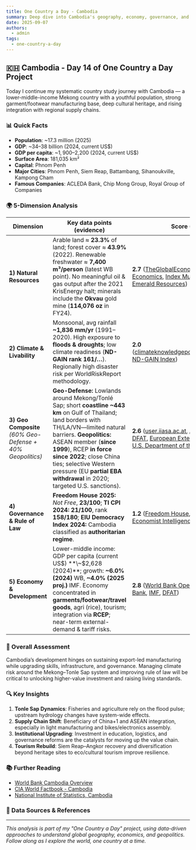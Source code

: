 ```yaml
---
title: One Country a Day - Cambodia
summary: Deep dive into Cambodia's geography, economy, governance, and strategic position using the 5-dimension framework
date: 2025-09-07
authors:
  - admin
tags:
  - one-country-a-day
---
```


## 🇰🇭 Cambodia - Day 14 of One Country a Day Project

Today I continue my systematic country study journey with Cambodia — a lower-middle-income Mekong country with a youthful population, strong garment/footwear manufacturing base, deep cultural heritage, and rising integration with regional supply chains.

### 📊 Quick Facts
- **Population**: ~17.3 million (2025)
- **GDP**: ~$34–$38 billion (2024, current US$)
- **GDP per capita**: ~$1,900–$2,200 (2024, current US$)
- **Surface Area**: 181,035 km²
- **Capital**: Phnom Penh
- **Major Cities**: Phnom Penh, Siem Reap, Battambang, Sihanoukville, Kampong Cham
- **Famous Companies**: ACLEDA Bank, Chip Mong Group, Royal Group of Companies

### 🌍 5-Dimension Analysis

| Dimension                                                  | Key data points (evidence)                                                                                                                                                                                                                                                                                                                             | Score (0–5)                                                                                                                                        |
| ---------------------------------------------------------- | ------------------------------------------------------------------------------------------------------------------------------------------------------------------------------------------------------------------------------------------------------------------------------------------------------------------------------------------------------ | -------------------------------------------------------------------------------------------------------------------------------------------------- |
| **1) Natural Resources**                                   | Arable land ≈ **23.3%** of land; forest cover ≈ **43.9%** (2022). Renewable freshwater ≈ **7,400 m³/person** (latest WB point). No meaningful oil & gas output after the 2021 KrisEnergy halt; minerals include the **Okvau** gold mine (**114,076 oz** in FY24).                                                                                      | **2.7** ([TheGlobalEconomy.com][1], [Trading Economics][2], [Index Mundi][3], [MineDocs][4], [Emerald Resources][5])                               |
| **2) Climate & Livability**                                | Monsoonal, avg rainfall **\~1,836 mm/yr** (1991–2020). High exposure to **floods & droughts**; low climate readiness (**ND-GAIN rank 161/…**). Regionally high disaster risk per WorldRiskReport methodology.                                                                                                                                          | **2.0** ([climateknowledgeportal.worldbank.org][6], [ND-GAIN Index][7])                                                                            |
| **3) Geo Composite** *(60% Geo-Defense + 40% Geopolitics)* | **Geo-Defense:** Lowlands around Mekong/Tonlé Sap; short **coastline \~443 km** on Gulf of Thailand; land borders with TH/LA/VN—limited natural barriers. **Geopolitics:** ASEAN member (**since 1999**), RCEP **in force since 2022**; close China ties; selective Western pressure (EU **partial EBA withdrawal** in 2020; targeted U.S. sanctions). | **2.6** ([user.iiasa.ac.at][8], [ASEAN Main Portal][9], [DFAT][10], [European External Action Service][11], [U.S. Department of the Treasury][12]) |
| **4) Governance & Rule of Law**                            | **Freedom House 2025:** *Not Free*, **23/100**; **TI CPI 2024:** **21/100**, rank **158/180**; **EIU Democracy Index 2024:** Cambodia classified as **authoritarian regime**.                                                                                                                                                                          | **1.2** ([Freedom House][13], [Transparency.org][14], [Economist Intelligence Unit][15])                                                           |
| **5) Economy & Development**                               | Lower-middle income: GDP per capita (current US$) **\~$2,628 (2024)**; growth: **\~6.0% (2024)** WB, **\~4.0% (2025 proj.)** IMF. Economy concentrated in **garments/footwear/travel goods**, agri (rice), tourism; integration via **RCEP**; near-term external-demand & tariff risks.                                                              | **2.8** ([World Bank Open Data][16], [World Bank][17], [IMF][18], [DFAT][10])                                                                      |

### 🎯 Overall Assessment

Cambodia’s development hinges on sustaining export-led manufacturing while upgrading skills, infrastructure, and governance. Managing climate risk around the Mekong–Tonle Sap system and improving rule of law will be critical to unlocking higher-value investment and raising living standards.

### 🔍 Key Insights

1. **Tonle Sap Dynamics**: Fisheries and agriculture rely on the flood pulse; upstream hydrology changes have system-wide effects.
2. **Supply Chain Shift**: Beneficiary of China+1 and ASEAN integration, especially in light manufacturing and bikes/electronics assembly.
3. **Institutional Upgrading**: Investment in education, logistics, and governance reforms are the catalysts for moving up the value chain.
4. **Tourism Rebuild**: Siem Reap–Angkor recovery and diversification beyond heritage sites to eco/cultural tourism improve resilience.

### 📚 Further Reading

- [World Bank Cambodia Overview](https://www.worldbank.org/en/country/cambodia)
- [CIA World Factbook - Cambodia](https://www.cia.gov/the-world-factbook/countries/cambodia/)
- [National Institute of Statistics, Cambodia](https://www.nis.gov.kh/nis/)

### 🔗 Data Sources & References

[1]: https://www.theglobaleconomy.com/Cambodia/arable_land_percent/?utm_source=chatgpt.com "Cambodia Arable land, percent of land area - data, chart"
[2]: https://tradingeconomics.com/cambodia/forest-area-percent-of-land-area-wb-data.html?utm_source=chatgpt.com "Cambodia - Forest Area (% Of Land Area) - 2025 Data ..."
[3]: https://www.indexmundi.com/facts/cambodia/indicator/ER.H2O.INTR.PC?utm_source=chatgpt.com "Cambodia - Renewable internal freshwater resources per ..."
[4]: https://minedocs.com/27/Okvau-MR-08292024.pdf?utm_source=chatgpt.com "Expansion to Underground Resource at Okvau"
[5]: https://www.emeraldresources.com.au/wp-content/uploads/2024/10/Emerald-AR24-Single-Page.pdf?utm_source=chatgpt.com "ANNUAL REPORT 2024"
[6]: https://climateknowledgeportal.worldbank.org/sites/default/files/country-profiles/16814-WB_Cambodia%20Country%20Profile-WEB.pdf?utm_source=chatgpt.com "CAMBODIA - Climate Change Knowledge Portal"
[7]: https://gain-new.crc.nd.edu/country/cambodia?utm_source=chatgpt.com "Cambodia"
[8]: https://user.iiasa.ac.at/~marek/fbook/04/fields/2060.html?utm_source=chatgpt.com "CIA - The World Factbook -- Field Listing - Coastline"
[9]: https://asean.org/expo-2025-osaka/asean-member-states/?utm_source=chatgpt.com "ASEAN Member States"
[10]: https://www.dfat.gov.au/trade/agreements/in-force/rcep?utm_source=chatgpt.com "Regional Comprehensive Economic Partnership ..."
[11]: https://www.eeas.europa.eu/eeas/tradehuman-rights-commission-decides-partially-withdraw-cambodias-preferential-access-eu-market_en?utm_source=chatgpt.com "Cambodia's preferential access to the EU market - EEAS"
[12]: https://home.treasury.gov/news/press-releases/jy0475?utm_source=chatgpt.com "Treasury Targets Corrupt Military Officials in Cambodia"
[13]: https://freedomhouse.org/country/cambodia/freedom-world/2025?utm_source=chatgpt.com "Cambodia: Freedom in the World 2025 Country Report"
[14]: https://www.transparency.org/en/countries/cambodia?utm_source=chatgpt.com "Cambodia"
[15]: https://www.eiu.com/n/democracy-index-2024/?utm_source=chatgpt.com "EIU's 2024 Democracy Index: trend of global democratic ..."
[16]: https://data.worldbank.org/country/cambodia?utm_source=chatgpt.com "Cambodia | Data"
[17]: https://www.worldbank.org/en/country/cambodia/overview?utm_source=chatgpt.com "The World Bank in Cambodia"
[18]: https://www.imf.org/en/Countries/KHM?utm_source=chatgpt.com "Cambodia and the IMF"

---

*This analysis is part of my "One Country a Day" project, using data-driven approaches to understand global geography, economics, and geopolitics. Follow along as I explore the world, one country at a time.*


